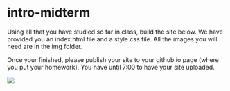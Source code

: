 # intro-midterm

Using all that you have studied so far in class, build the site below. We have provided you an index.html file and a style.css file. All the images you will need are in the img folder.

Once your finished, please publish your site to your github.io page (where you put your homework). You have until 7:00 to have your site uploaded.

<img src="https://docs.google.com/drawings/d/1MkKUyJVuSL3EaN-SH0dQJDVQ_HlWLELrDHUoMOxz_b4/pub?w=1443&amp;h=1485">



